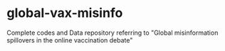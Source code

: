 # global-vax-misinfo
Complete codes and Data repository referring to "Global misinformation spillovers in the online vaccination debate"

